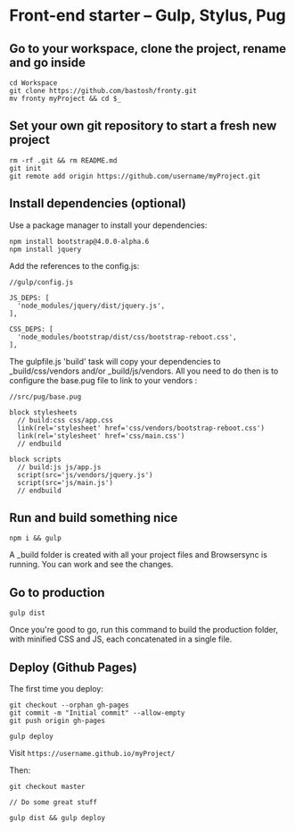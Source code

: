 # Front-end starter – Gulp, Stylus, Pug

## Go to your workspace, clone the project, rename and go inside

```
cd Workspace
git clone https://github.com/bastosh/fronty.git
mv fronty myProject && cd $_
```

## Set your own git repository to start a fresh new project
```
rm -rf .git && rm README.md
git init
git remote add origin https://github.com/username/myProject.git
```
## Install dependencies (optional)

Use a package manager to install your dependencies:
```
npm install bootstrap@4.0.0-alpha.6
npm install jquery
```

Add the references to the config.js:
```
//gulp/config.js

JS_DEPS: [
  'node_modules/jquery/dist/jquery.js',
],

CSS_DEPS: [
  'node_modules/bootstrap/dist/css/bootstrap-reboot.css',
],
```

The gulpfile.js 'build' task will copy your dependencies to \_build/css/vendors and/or \_build/js/vendors. All you need to do then is to configure the base.pug file to link to your vendors :
```
//src/pug/base.pug

block stylesheets
  // build:css css/app.css
  link(rel='stylesheet' href='css/vendors/bootstrap-reboot.css')
  link(rel='stylesheet' href='css/main.css')
  // endbuild

block scripts
  // build:js js/app.js
  script(src='js/vendors/jquery.js')
  script(src='js/main.js')
  // endbuild
```

## Run and build something nice
```
npm i && gulp
```
A \_build folder is created with all your project files and Browsersync is running. You can work and see the changes.

## Go to production
```
gulp dist
```
Once you're good to go, run this command to build the production folder, with minified CSS and JS, each concatenated in a single file.

## Deploy (Github Pages)
The first time you deploy:
```
git checkout --orphan gh-pages
git commit -m "Initial commit" --allow-empty
git push origin gh-pages

gulp deploy
```
Visit ```https://username.github.io/myProject/```

Then:
```
git checkout master

// Do some great stuff

gulp dist && gulp deploy
```
